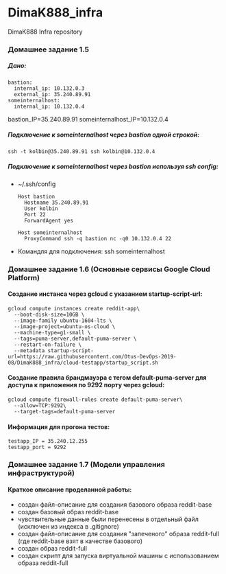 # DimaK888_infra
DimaK888 Infra repository

### Домашнее задание 1.5
##### Дано:
```
bastion:
  internal_ip: 10.132.0.3
  external_ip: 35.240.89.91
someinternalhost:
  internal_ip: 10.132.0.4
```

bastion_IP=35.240.89.91
someinternalhost_IP=10.132.0.4

##### Подключение к someinternalhost через bastion одной строкой:
```
ssh -t kolbin@35.240.89.91 ssh kolbin@10.132.0.4
```
##### Подключение к someinternalhost через bastion используя ssh config:
- ~/.ssh/config
  ```
  Host bastion
    Hostname 35.240.89.91
    User kolbin
    Port 22
    ForwardAgent yes

  Host someinternalhost
    ProxyCommand ssh -q bastion nc -q0 10.132.0.4 22
  ```
- Командля для подключения: ssh someinternalhost

### Домашнее задание 1.6 (Основные сервисы Google Cloud Platform)
#### Создание инстанса через gcloud с указанием startup-script-url:
```
gcloud compute instances create reddit-app\
  --boot-disk-size=10GB \
  --image-family ubuntu-1604-lts \
  --image-project=ubuntu-os-cloud \
  --machine-type=g1-small \
  --tags=puma-server,default-puma-server \
  --restart-on-failure \
  --metadata startup-script-url=https://raw.githubusercontent.com/Otus-DevOps-2019-08/DimaK888_infra/cloud-testapp/startup_script.sh
```
#### Создание правила брандмауэра с тегом default-puma-server для доступа к приложения по 9292 порту через gcloud:
```
gcloud compute firewall-rules create default-puma-server\
  --allow=TCP:9292\
  --target-tags=default-puma-server
```
#### Информация для прогона тестов:
```
testapp_IP = 35.240.12.255
testapp_port = 9292
```

### Домашнее задание 1.7 (Модели управления инфраструктурой)
#### Краткое описание проделанной работы:
- создан файл-описание для создания базового образа reddit-base
- создан базовый образ reddit-base
- чувствительные данные были перенесены в отдельный файл (исключен из индекса в .gitignore)
- создан файл-описание для создания "запеченого" образа reddit-full (где reddit-base взят в качестве базового)
- создан образ reddit-full
- создан скрипт для запуска виртуальной машины с использованием образа reddit-full

